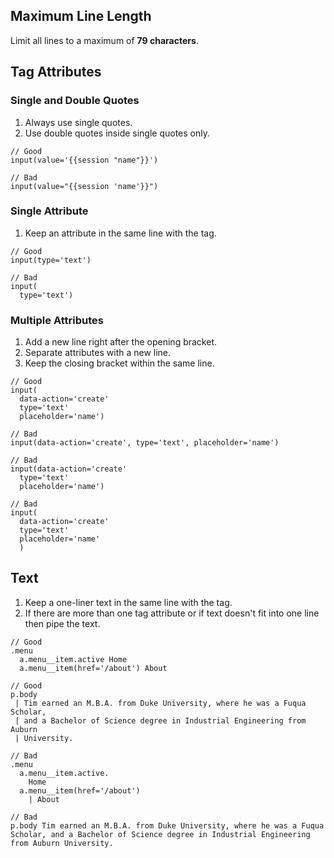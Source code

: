 ## Maximum Line Length

Limit all lines to a maximum of **79 characters**.

## Tag Attributes

### Single and Double Quotes

1. Always use single quotes.
2. Use double quotes inside single quotes only.

```jade
// Good
input(value='{{session "name"}}')

// Bad
input(value="{{session 'name'}}")
```

### Single Attribute

1. Keep an attribute in the same line with the tag.

```jade
// Good
input(type='text')

// Bad
input(
  type='text')
```

### Multiple Attributes

1. Add a new line right after the opening bracket.
2. Separate attributes with a new line.
3. Keep the closing bracket within the same line.

```jade
// Good
input(
  data-action='create'
  type='text'
  placeholder='name')

// Bad
input(data-action='create', type='text', placeholder='name')

// Bad
input(data-action='create'
  type='text'
  placeholder='name')

// Bad
input(
  data-action='create'
  type='text'
  placeholder='name'
  )
```

## Text

1. Keep a one-liner text in the same line with the tag.
2. If there are more than one tag attribute or if text doesn't fit into one line
then pipe the text.

```jade
// Good
.menu
  a.menu__item.active Home
  a.menu__item(href='/about') About

// Good
p.body
 | Tim earned an M.B.A. from Duke University, where he was a Fuqua Scholar, 
 | and a Bachelor of Science degree in Industrial Engineering from Auburn
 | University.

// Bad
.menu
  a.menu__item.active.
    Home
  a.menu__item(href='/about') 
    | About

// Bad
p.body Tim earned an M.B.A. from Duke University, where he was a Fuqua Scholar, and a Bachelor of Science degree in Industrial Engineering from Auburn University.
```